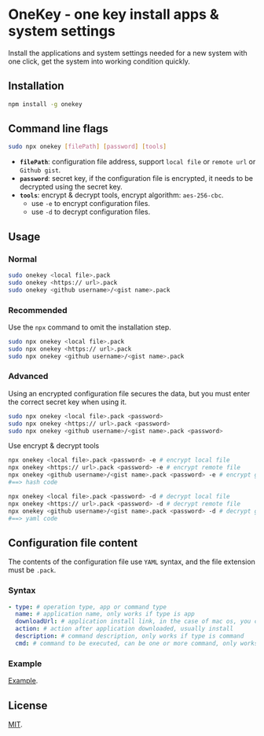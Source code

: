 # OneKey - one key install apps & system settings

Install the applications and system settings needed for a new system with one click, get the system into working condition quickly.

## Installation

```bash
npm install -g onekey
```

## Command line flags

```bash
sudo npx onekey [filePath] [password] [tools]
```

- **`filePath`**: configuration file address, support `local file` or `remote url` or `Github gist`.
- **`password`**: secret key, if the configuration file is encrypted, it needs to be decrypted using the secret key.
- **`tools`**: encrypt & decrypt tools, encrypt algorithm: `aes-256-cbc`.
  - use `-e` to encrypt configuration files.
  - use `-d` to decrypt configuration files.

## Usage

### Normal

```bash
sudo onekey <local file>.pack
sudo onekey <https:// url>.pack
sudo onekey <github username>/<gist name>.pack
```

### Recommended

Use the `npx` command to omit the installation step.

```bash
sudo npx onekey <local file>.pack
sudo npx onekey <https:// url>.pack
sudo npx onekey <github username>/<gist name>.pack
```

### Advanced

Using an encrypted configuration file secures the data, but you must enter the correct secret key when using it.

```bash
sudo npx onekey <local file>.pack <password>
sudo npx onekey <https:// url>.pack <password>
sudo npx onekey <github username>/<gist name>.pack <password>
```

Use encrypt & decrypt tools

```bash
npx onekey <local file>.pack <password> -e # encrypt local file
npx onekey <https:// url>.pack <password> -e # encrypt remote file
npx onekey <github username>/<gist name>.pack <password> -e # encrypt gist file
#==> hash code

npx onekey <local file>.pack <password> -d # decrypt local file
npx onekey <https:// url>.pack <password> -d # decrypt remote file
npx onekey <github username>/<gist name>.pack <password> -d # decrypt gist file
#==> yaml code
```

## Configuration file content

The contents of the configuration file use `YAML` syntax, and the file extension must be `.pack`.

### Syntax

```yml
- type: # operation type, app or command type
  name: # application name, only works if type is app
  downloadUrl: # application install link, in the case of mac os, you can also specify the link for the intel and arm versions separately
  action: # action after application downloaded, usually install
  description: # command description, only works if type is command
  cmd: # command to be executed, can be one or more command, only works if type is command
```

### Example

[Example](examples/apps.pack).

## License

[MIT](LICENSE).
